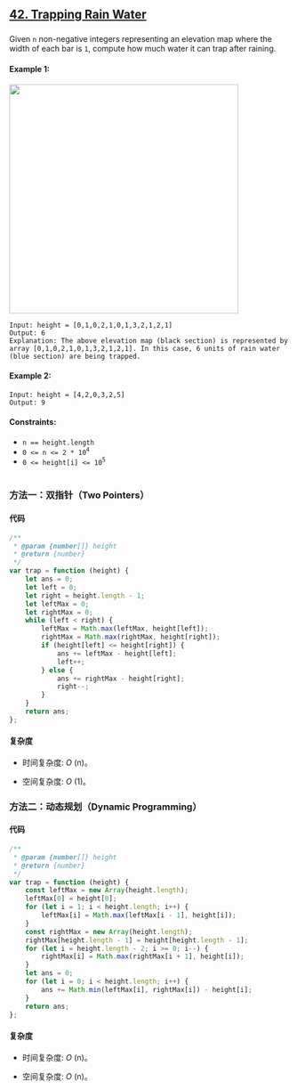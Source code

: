 ## [42. Trapping Rain Water](https://leetcode.com/problems/trapping-rain-water/)

###

Given `n` non-negative integers representing an elevation map where the width of each bar is `1`, compute how much water it can trap after raining.

#### Example 1:

<img src="https://assets.leetcode.com/uploads/2018/10/22/rainwatertrap.png" width="412" />

```
Input: height = [0,1,0,2,1,0,1,3,2,1,2,1]
Output: 6
Explanation: The above elevation map (black section) is represented by array [0,1,0,2,1,0,1,3,2,1,2,1]. In this case, 6 units of rain water (blue section) are being trapped.
```

#### Example 2:

```
Input: height = [4,2,0,3,2,5]
Output: 9
```

#### Constraints:

-   `n == height.length`
-   `0 <= n <= 2 * 10`<sup>`4`</sup>
-   `0 <= height[i] <= 10`<sup>`5`</sup>

#

### 方法一：双指针（Two Pointers）

#### 代码

```javascript
/**
 * @param {number[]} height
 * @return {number}
 */
var trap = function (height) {
    let ans = 0;
    let left = 0;
    let right = height.length - 1;
    let leftMax = 0;
    let rightMax = 0;
    while (left < right) {
        leftMax = Math.max(leftMax, height[left]);
        rightMax = Math.max(rightMax, height[right]);
        if (height[left] <= height[right]) {
            ans += leftMax - height[left];
            left++;
        } else {
            ans += rightMax - height[right];
            right--;
        }
    }
    return ans;
};
```

#### 复杂度

-   时间复杂度: _O_ (n)。

-   空间复杂度: _O_ (1)。

### 方法二：动态规划（Dynamic Programming）

#### 代码

```javascript
/**
 * @param {number[]} height
 * @return {number}
 */
var trap = function (height) {
    const leftMax = new Array(height.length);
    leftMax[0] = height[0];
    for (let i = 1; i < height.length; i++) {
        leftMax[i] = Math.max(leftMax[i - 1], height[i]);
    }
    const rightMax = new Array(height.length);
    rightMax[height.length - 1] = height[height.length - 1];
    for (let i = height.length - 2; i >= 0; i--) {
        rightMax[i] = Math.max(rightMax[i + 1], height[i]);
    }
    let ans = 0;
    for (let i = 0; i < height.length; i++) {
        ans += Math.min(leftMax[i], rightMax[i]) - height[i];
    }
    return ans;
};
```

#### 复杂度

-   时间复杂度: _O_ (n)。

-   空间复杂度: _O_ (n)。
